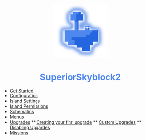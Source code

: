 <center>
  <a style="color: black; text-decoration: none;" href="/#/superiorskyblock/">
    <img src="./images/superiorskyblock-icon.png" width=35%>
    <h1 style="color: #4e87ee;">SuperiorSkyblock2</h1>
  </a>
</center>

* [Get Started](superiorskyblock/)
* [Configuration](superiorskyblock/configuration)
* [Island Settings](superiorskyblock/island-settings)
* [Island Permissions](superiorskyblock/island-permissions)
* [Schematics](superiorskyblock/schematics)
* [Menus](superiorskyblock/menus)
* [Upgrades](superiorskyblock/upgrades/)
** [Creating your first upgrade](superiorskyblock/upgrades/?id=creating-your-first-upgrade)
** [Custom Upgrades](superiorskyblock/upgrades/?id=custom-upgrades)
** [Disabling Upgardes](superiorskyblock/upgrades/?id=disabling-upgardes)
* [Missions](superiorskyblock/missions)